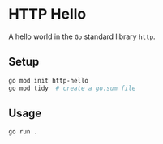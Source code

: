 # HTTP Hello
A hello world in the `Go` standard library `http`.


## Setup

```bash
go mod init http-hello
go mod tidy  # create a go.sum file
```


## Usage

```bash
go run .
```
